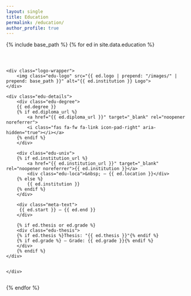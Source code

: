 ```yaml
---
layout: single
title: Education
permalink: /education/
author_profile: true
---
```


<style>
    

/* personal style  */

/* education page */

.edu-entry {
  display: flex;
  justify-content: normal;
  align-items: flex-start;
  margin-bottom: 1.5em;
  flex-wrap: wrap;
}


.edu-logo, .exp-logo {
  width: 120px;
  /* height: 50px; */
  object-fit: contain;
  /* transition: transform 0.2s; */
}

.logo-wrapper {
  background-color: var(--global-bg-color);
  /* box-shadow: rgba(0, 0, 0, 0.05) 0px 2px 6px; */
  display: inline-flex;
  align-items: center;
  justify-content: center;
  margin-top: 10px;
  margin-left: 10px;
  min-width: 80px;
  min-height: 50px;
  /* border: 1px solid var(--global-border-color); */
  padding: 8px;
  border-radius: 8px;
        margin-right: 5%;
    max-width: 20%;
}

.edu-details {
  max-width: 75%;
}

.edu-degree {
  font-weight: bold;
  font-size: 1.1em;
}

.edu-univ {
  margin-top: 0.2em;
  font-style: italic;
    display: flex;
}

.edu-univ div{
    font-style: normal;
}

.edu-thesis {
  margin-top: 0.3em;
  font-size: 0.97em;
}

.meta-text {
  /* text-align: right; */
  min-width: 170px;
  color: var(--meta-color);
  font-size: 0.95em;
}

</style>


<div class="education-list">


{% include base_path %}
{% for ed in site.data.education %}
    <div class="edu-entry">

    <div class="logo-wrapper">
        <img class="edu-logo" src="{{ ed.logo | prepend: "/images/" | prepend: base_path }}" alt="{{ ed.institution }} Logo">
    </div>

    <div class="edu-details">
        <div class="edu-degree">
        {{ ed.degree }}
        {% if ed.diploma_url %}
            <a href="{{ ed.diploma_url }}" target="_blank" rel="noopener noreferrer">
            <i class="fas fa-fw fa-link icon-pad-right" aria-hidden="true"></i></a>
        {% endif %}
        </div>

        <div class="edu-univ">
        {% if ed.institution_url %}
            <a href="{{ ed.institution_url }}" target="_blank" rel="noopener noreferrer">{{ ed.institution }}</a>
            <div class="edu-loca">&nbsp; – {{ ed.location }}</div>
        {% else %}
            {{ ed.institution }}
        {% endif %}
        </div>

        <div class="meta-text">
         {{ ed.start }} – {{ ed.end }}
        </div>

        {% if ed.thesis or ed.grade %}
        <div class="edu-thesis">
        {% if ed.thesis %}Thesis: "{{ ed.thesis }}"{% endif %}
        {% if ed.grade %} – Grade: {{ ed.grade }}{% endif %}
        </div>
        {% endif %}
    </div>


    </div>
{% endfor %}

</div>
